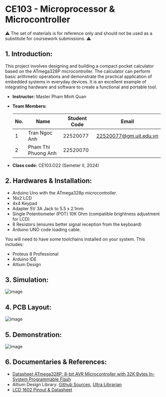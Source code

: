 # CE103 - Microprocessor & Microcontroller
:warning: The set of materials is for reference only and should not be used as a substitute for coursework submissions. :warning:
## 1. Introduction:
This project involves designing and building a compact pocket calculator based on the ATmega328P microcontroller. The calculator can perform basic arithmetic operations and demonstrate the practical application of embedded systems in everyday devices. It is an excellent example of integrating hardware and software to create a functional and portable tool.
- **Instructor:** Master Pham Minh Quan
- **Team Members:**
  
  | No. | Name                | Student Code | Email                  |
  | --- | ------------------- | -------------| ---------------------- | 
  | 1   | Tran Ngoc Anh       | 22520077     | 22520077@gm.uit.edu.vn |
  | 2   | Pham Thi Phuong Anh | 22520070     |                        |

- **Class code:** CE103.O22 (Semeter II, 2024)
## 2. Hardwares & Installation:
- Arduino Uno with the ATmega328p microcontroller.
- 16x2 LCD
- 4x4 Keypad
- Adapter 5V 3A Jack to 5.5 x 2.1mm
- Single Potentiometer (POT) 10K Ohm (compatible brightness adjustment for LCD)
- 8 Resistors (ensures better signal reception from the keyboard)
- Arduino UNO code loading cable.

You will need to have some toolchains installed on your system. This includes:
* Proteus 8 Professional 
* Arduino IDE
* Altium Design
## 3. Simulation:
![image](https://github.com/user-attachments/assets/8e733d1d-9563-4b58-ac2e-e55f04946f34)

## 4. PCB Layout:
![image](https://github.com/user-attachments/assets/18ac142e-5818-4c41-ae99-2b7d048d3453)

## 5. Demonstration:
![image](https://github.com/user-attachments/assets/3d890d7d-111a-4999-84f6-d95efffc2a8e)

## 6. Documentaries & References:
- [Datasheet ATmega328P: 8-bit AVR Microcontroller with 32K Bytes In-System Programmable Flash](http://ww1.microchip.com/downloads/en/DeviceDoc/Atmel-7810-Automotive-Microcontrollers-ATmega328P_Datasheet.pdf)
- Altium Design Library: [Github Sources](https://github.com/issus/altium-library), [Ultra Librarian](https://www.ultralibrarian.com/)
- [LCD 1602 Pinout & Datasheet](https://circuitdigest.com/article/16x2-lcd-display-module-pinout-datasheet)

